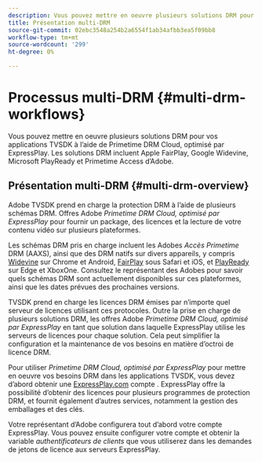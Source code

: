 ```yaml
---
description: Vous pouvez mettre en oeuvre plusieurs solutions DRM pour vos applications TVSDK à l’aide de Primetime DRM Cloud, optimisé par ExpressPlay. Les solutions DRM incluent Apple FairPlay, Google Widevine, Microsoft PlayReady et Primetime Access d’Adobe.
title: Présentation multi-DRM
source-git-commit: 02ebc3548a254b2a6554f1ab34afbb3ea5f09bb8
workflow-type: tm+mt
source-wordcount: '299'
ht-degree: 0%

---
```


# Processus multi-DRM {#multi-drm-workflows}

Vous pouvez mettre en oeuvre plusieurs solutions DRM pour vos applications TVSDK à l’aide de Primetime DRM Cloud, optimisé par ExpressPlay. Les solutions DRM incluent Apple FairPlay, Google Widevine, Microsoft PlayReady et Primetime Access d’Adobe.

## Présentation multi-DRM {#multi-drm-overview}

Adobe TVSDK prend en charge la protection DRM à l’aide de plusieurs schémas DRM. Offres Adobe *Primetime DRM Cloud, optimisé par ExpressPlay* pour fournir un package, des licences et la lecture de votre contenu vidéo sur plusieurs plateformes.

Les schémas DRM pris en charge incluent les Adobes *Accès Primetime* DRM (AAXS), ainsi que des DRM natifs sur divers appareils, y compris [Widevine](https://www.widevine.com) sur Chrome et Android, [FairPlay](https://developer.apple.com/streaming/fps/) sous Safari et iOS, et [PlayReady](https://www.microsoft.com/playready/) sur Edge et XboxOne. Consultez le représentant des Adobes pour savoir quels schémas DRM sont actuellement disponibles sur ces plateformes, ainsi que les dates prévues des prochaines versions.

TVSDK prend en charge les licences DRM émises par n’importe quel serveur de licences utilisant ces protocoles. Outre la prise en charge de plusieurs solutions DRM, les offres Adobe *Primetime DRM Cloud, optimisé par ExpressPlay* en tant que solution dans laquelle ExpressPlay utilise les serveurs de licences pour chaque solution. Cela peut simplifier la configuration et la maintenance de vos besoins en matière d’octroi de licence DRM.

Pour utiliser *Primetime DRM Cloud, optimisé par ExpressPlay* pour mettre en oeuvre vos besoins DRM dans les applications TVSDK, vous devez d’abord obtenir une [ExpressPlay.com](https://www.expressplay.com) compte . ExpressPlay offre la possibilité d’obtenir des licences pour plusieurs programmes de protection DRM, et fournit également d’autres services, notamment la gestion des emballages et des clés.

Votre représentant d’Adobe configurera tout d’abord votre compte ExpressPlay. Vous pouvez ensuite configurer votre compte et obtenir la variable *authentificateurs de clients* que vous utiliserez dans les demandes de jetons de licence aux serveurs ExpressPlay.
